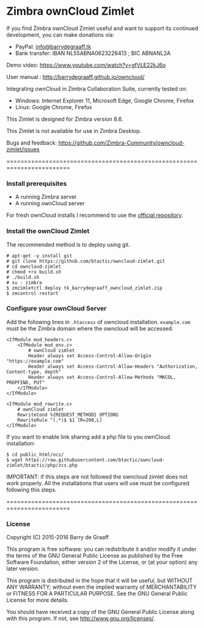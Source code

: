 Zimbra ownCloud Zimlet
==========

If you find Zimbra ownCloud Zimlet useful and want to support its continued development, you can make donations via:
- PayPal: info@barrydegraaff.tk
- Bank transfer: IBAN NL55ABNA0623226413 ; BIC ABNANL2A

Demo video: https://www.youtube.com/watch?v=gfVLE22kJ6o

User manual : http://barrydegraaff.github.io/owncloud/

Integrating ownCloud in Zimbra Collaboration Suite, currently tested on:
- Windows: Internet Explorer 11, Microsoft Edge, Google Chrome, Firefox
- Linux: Google Chrome, Firefox

This Zimlet is designed for Zimbra version 8.6.

This Zimlet is not available for use in Zimbra Desktop.

Bugs and feedback: https://github.com/Zimbra-Community/owncloud-zimlet/issues

========================================================================

### Install prerequisites
  - A running Zimbra server
  - A running ownCloud server

For fresh ownCloud installs I recommend to use the [official repository](https://download.owncloud.org/download/repositories/stable/owncloud/).

### Install the ownCloud Zimlet
The recommended method is to deploy using git.

    # apt-get -y install git
    # git clone https://github.com/btactic/owncloud-zimlet.git
    # cd owncloud-zimlet
    # chmod +rx build.sh
    # ./build.sh
    # su - zimbra
    $ zmzimletctl deploy tk_barrydegraaff_owncloud_zimlet.zip
    $ zmcontrol restart

### Configure your ownCloud Server

Add the following lines in `.htaccess` of owncloud installation. `example.com` must be the Zimbra domain where the owncloud will be accessed.
```
<IfModule mod_headers.c>
    <IfModule mod_env.c>
        # ownCloud zimlet
        Header always set Access-Control-Allow-Origin "https://example.com"
        Header always set Access-Control-Allow-Headers "Authorization, Content-type, depth"
        Header always set Access-Control-Allow-Methods "MKCOL, PROPFIND, PUT"
    </IfModule>
</IfModule>

<IfModule mod_rewrite.c>
    # ownCloud zimlet
    RewriteCond %{REQUEST_METHOD} OPTIONS
    RewriteRule ^(.*)$ $1 [R=200,L]
</IfModule>
```

If you want to enable link sharing add a php file to you ownCloud installation:

    $ cd public_html/ocs/
    $ wget https://raw.githubusercontent.com/btactic/owncloud-zimlet/btactic/php/zcs.php

IMPORTANT: if this steps are not followed the owncloud zimlet does not work properly. All the installations that users will use must be configured following this steps.





========================================================================

### License

Copyright (C) 2015-2016  Barry de Graaff

This program is free software: you can redistribute it and/or modify
it under the terms of the GNU General Public License as published by
the Free Software Foundation, either version 2 of the License, or
(at your option) any later version.

This program is distributed in the hope that it will be useful,
but WITHOUT ANY WARRANTY; without even the implied warranty of
MERCHANTABILITY or FITNESS FOR A PARTICULAR PURPOSE.  See the
GNU General Public License for more details.

You should have received a copy of the GNU General Public License
along with this program.  If not, see http://www.gnu.org/licenses/.

